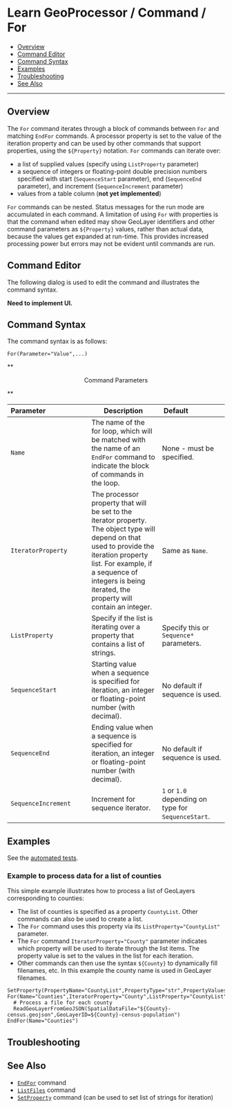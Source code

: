 # Learn GeoProcessor / Command / For #

* [Overview](#overview)
* [Command Editor](#command-editor)
* [Command Syntax](#command-syntax)
* [Examples](#examples)
* [Troubleshooting](#troubleshooting)
* [See Also](#see-also)

-------------------------

## Overview ##

The `For` command iterates through a block of commands between `For` and matching `EndFor`
commands. A processor property is set to the value of the iteration property and can be used by other
commands that support properties, using the `${Property}` notation.
`For` commands can iterate over:

* a list of supplied values (specify using `ListProperty` parameter)
* a sequence of integers or floating-point double precision numbers specified with start (`SequenceStart` parameter),
end (`SequenceEnd` parameter), and increment (`SequenceIncrement` parameter)
* values from a table column (**not yet implemented**)

`For` commands can be nested. Status messages for the run mode are accumulated in each command.
A limitation of using `For` with properties is that the command when edited may show GeoLayer
identifiers and other command parameters as `${Property}` values, rather than actual data, because the
values get expanded at run-time. This provides increased processing power but errors may not be evident
until commands are run.

## Command Editor ##

The following dialog is used to edit the command and illustrates the command syntax.

**Need to implement UI.**

## Command Syntax ##

The command syntax is as follows:

```text
For(Parameter="Value",...)
```
**<p style="text-align: center;">
Command Parameters
</p>**

| **Parameter**&nbsp;&nbsp;&nbsp;&nbsp;&nbsp;&nbsp;&nbsp;&nbsp;&nbsp;&nbsp;&nbsp;&nbsp;&nbsp;&nbsp;&nbsp;&nbsp;&nbsp;&nbsp;&nbsp;&nbsp;&nbsp; | **Description** | **Default**&nbsp;&nbsp;&nbsp;&nbsp;&nbsp;&nbsp;&nbsp;&nbsp;&nbsp;&nbsp;&nbsp;&nbsp;&nbsp;&nbsp;&nbsp;&nbsp;&nbsp; |
| --------------|-----------------|----------------- |
| `Name` | The name of the for loop, which will be matched with the name of an `EndFor` command to indicate the block of commands in the loop. | None - must be specified. |
| `IteratorProperty` | The processor property that will be set to the iterator property. The object type will depend on that used to provide the iteration property list. For example, if a sequence of integers is being iterated, the property will contain an integer. | Same as `Name`.
| `ListProperty` | Specify if the list is iterating over a property that contains a list of strings. | Specify this or `Sequence*` parameters. |
| `SequenceStart` | Starting value when a sequence is specified for iteration, an integer or floating-point number (with decimal). | No default if sequence is used. |
| `SequenceEnd` | Ending value when a sequence is specified for iteration, an integer or floating-point number (with decimal). | No default if sequence is used. |
| `SequenceIncrement` | Increment for sequence iterator. | `1` or `1.0` depending on type for `SequenceStart`. |


## Examples ##

See the [automated tests](https://github.com/OpenWaterFoundation/owf-app-geoprocessor-python-test/tree/master/test/commands/For).

### Example to process data for a list of counties ###

This simple example illustrates how to process a list of GeoLayers corresponding to counties:

* The list of counties is specified as a property `CountyList`.
Other commands can also be used to create a list.
* The `For` command uses this property via its `ListProperty="CountyList"` parameter.
* The `For` command `IteratorProperty="County"` parameter indicates which property will be used
to iterate through the list items.
The property value is set to the values in the list for each iteration.
* Other commands can then use the syntax `${County}` to dynamically fill filenames, etc.
In this example the county name is used in GeoLayer filenames.

```text
SetProperty(PropertyName="CountyList",PropertyType="str",PropertyValues="Adams,Washington,Jefferson")
For(Name="Counties",IteratorProperty="County",ListProperty="CountyList")
  # Process a file for each county
  ReadGeoLayerFromGeoJSON(SpatialDataFile="${County}-census.geojson",GeoLayerID=${County}-census-population")
EndFor(Name="Counties")
```

## Troubleshooting ##

## See Also ##

* [`EndFor`](../EndFor/EndFor) command
* [`ListFiles`](../ListFiles/ListFiles) command
* [`SetProperty`](../SetProperty/SetProperty) command (can be used to set list of strings for iteration)
